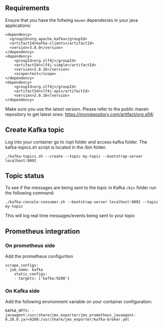 
## Requirements

Ensure that you have the follwing `maven` dependecies in your java applications:

    <dependency>
      <groupId>org.apache.kafka</groupId>
      <artifactId>kafka-clients</artifactId>
      <version>3.8.0</version>
    </dependency>
    <dependency>
        <groupId>org.slf4j</groupId>
        <artifactId>slf4j-simple</artifactId>
        <version>2.0.16</version>
        <scope>test</scope>
    </dependency>
    <dependency>
        <groupId>org.slf4j</groupId>
        <artifactId>slf4j-api</artifactId>
        <version>2.0.16</version>
    </dependency>
    


Make sure you use the latest version. Please refer to the public maven repository to get latest ones: https://mvnrepository.com/artifact/org.slf4j

## Create Kafka topic

Log into your container go to /opt folder and access kafka folder. The kafka-topics.sh script is located in the /bin  folder.

    ./kafka-topics.sh --create --topic my-topic --bootstrap-server localhost:9092


## Topic status

To see if the messages are being sent to the topic in Kafka `/bin`  folder run the following command: 

    ./kafka-console-consumer.sh --bootstrap-server localhost:9092 --topic my-topic

This will log real time messages/events being sent to your topic


## Prometheus integration

### On prometheus side

Add the prometheus configurtion

    scrape_configs:
    - job_name: kafka
        static_configs:
        - targets: ['kafka:9200']

### On Kafka side

Add the following environment variable on your container configuration:

    KAFKA_OPTS: -javaagent:/usr/share/jmx_exporter/jmx_prometheus_javaagent-0.20.0.jar=9200:/usr/share/jmx_exporter/kafka-broker.yml



